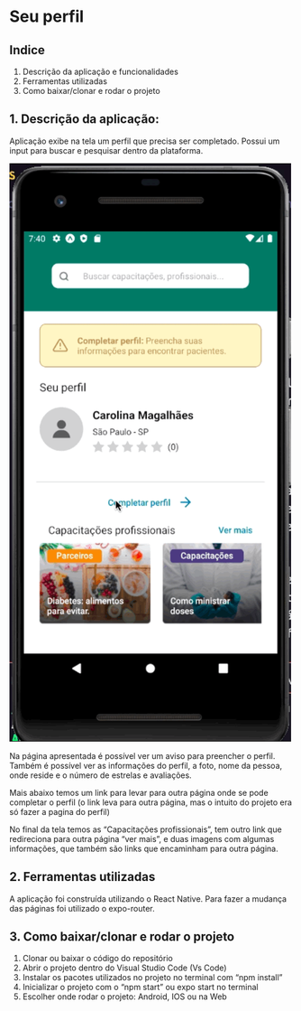 # Seu perfil

## Indice
1. Descrição da aplicação e funcionalidades
2. Ferramentas utilizadas
4. Como baixar/clonar e rodar o projeto

## 1. Descrição da aplicação:
Aplicação exibe na tela um perfil que precisa ser completado. Possui um input para buscar e pesquisar dentro da plataforma. 

<img src=./assets/img/gif.gif>

Na página apresentada é possível ver um aviso para preencher o perfil. Também é possível ver as informações do perfil, a foto, nome da pessoa, onde reside e o número de estrelas e avaliações.

Mais abaixo temos um link para levar para outra página onde se pode completar o perfil (o link leva para outra página, mas o intuito do projeto era só fazer a pagina do perfil)

No final da tela temos as “Capacitações profissionais”, tem outro link que redireciona para outra página “ver mais”, e duas imagens com algumas informações, que também são links que encaminham para outra página.

## 2. Ferramentas utilizadas
A aplicação foi construída utilizando o React Native. Para fazer a mudança das páginas foi utilizado o expo-router.

## 3. Como baixar/clonar e rodar o projeto
1.	Clonar ou baixar o código do repositório
2.	Abrir o projeto dentro do Visual Studio Code (Vs Code)
3.	Instalar os pacotes utilizados no projeto no terminal com “npm install”
4.	Inicializar o projeto com o “npm start”  ou expo start no terminal
5.	Escolher onde rodar o projeto: Android, IOS ou na Web
